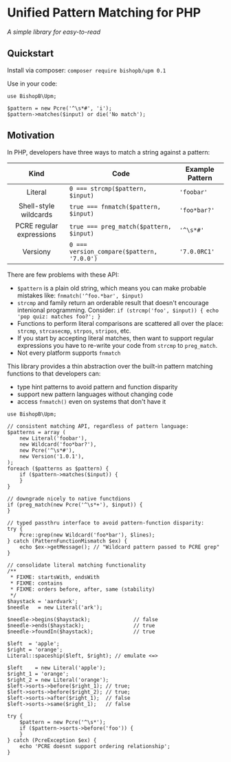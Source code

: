 # Unified Pattern Matching for PHP
*A simple library for easy-to-read*

## Quickstart

Install via composer: `composer require bishopb/upm 0.1`

Use in your code:

```
use BishopB\Upm;

$pattern = new Pcre('^\s*#', 'i');
$pattern->matches($input) or die('No match');
```

## Motivation
In PHP, developers have three ways to match a string against a pattern:

Kind | Code | Example Pattern
:---:|------|----------------
Literal | `0 === strcmp($pattern, $input)` | `'foobar'`
Shell-style wildcards | `true === fnmatch($pattern, $input)` | `'foo*bar?'`
PCRE regular expressions | `true === preg_match($pattern, $input)` | `'^\s*#'`
Versiony | `0 === version_compare($pattern, '7.0.0')` | `'7.0.0RC1'`

There are few problems with these API:

* `$pattern` is a plain old string, which means you can make probable mistakes like:
`fnmatch('^foo.*bar', $input)`
* `strcmp` and family return an orderable result that doesn't encourage intenional
programming. Consider: `if (strcmp('foo', $input)) { echo 'pop quiz: matches foo?'; }`
* Functions to perform literal comparisons are scattered all over the place: `strcmp`,
`strcasecmp`, `strpos`, `stripos`, etc.
* If you start by accepting literal matches, then want to support regular
expressions you have to re-write your code from `strcmp` to `preg_match`.
* Not every platform supports `fnmatch`

This library provides a thin abstraction over the built-in pattern matching
functions to that developers can:

* type hint patterns to avoid pattern and function disparity
* support new pattern languages without changing code
* access `fnmatch()` even on systems that don't have it


```
use BishopB\Upm;

// consistent matching API, regardless of pattern language:
$patterns = array (
    new Literal('foobar'),
    new Wildcard('foo*bar?'),
    new Pcre('^\s*#'),
    new Version('1.0.1'),
);
foreach ($patterns as $pattern) {
    if ($pattern->matches($input)) {
    }
}

// downgrade nicely to native functdions
if (preg_match(new Pcre('^\s*+'), $input)) {
}

// typed passthru interface to avoid pattern-function disparity:
try {
    Pcre::grep(new Wildcard('foo*bar'), $lines);
} catch (PatternFunctionMismatch $ex) {
    echo $ex->getMessage(); // "Wildcard pattern passed to PCRE grep"
}

// consolidate literal matching functionality
/** 
 * FIXME: startsWith, endsWith
 * FIXME: contains
 * FIXME: orders before, after, same (stability)
 */
$haystack = 'aardvark';
$needle   = new Literal('ark');

$needle->begins($haystack);              // false
$needle->ends($haystack);                // true
$needle->foundIn($haystack);             // true

$left  = 'apple';
$right = 'orange';
Literal::spaceship($left, $right); // emulate <=>

$left    = new Literal('apple');
$right_1 = 'orange';
$right_2 = new Literal('orange');
$left->sorts->before($right_1); // true;
$left->sorts->before($right_2); // true;
$left->sorts->after($right_1);  // false
$left->sorts->same($right_1);   // false

try {
    $pattern = new Pcre('^\s*');
    if ($pattern->sorts->before('foo')) {
    }
} catch (PcreException $ex) {
    echo 'PCRE doesnt support ordering relationship';
}
```
